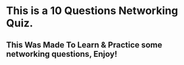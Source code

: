 # This is a 10 Questions Networking Quiz. # 

## This Was Made To Learn & Practice some networking questions, Enjoy! ##
